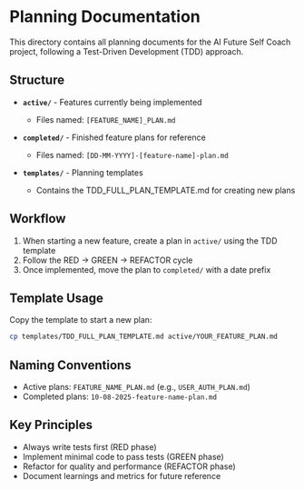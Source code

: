 # Planning Documentation

This directory contains all planning documents for the AI Future Self Coach project, following a Test-Driven Development (TDD) approach.

## Structure

- **`active/`** - Features currently being implemented
  - Files named: `[FEATURE_NAME]_PLAN.md`
  
- **`completed/`** - Finished feature plans for reference
  - Files named: `[DD-MM-YYYY]-[feature-name]-plan.md`
  
- **`templates/`** - Planning templates
  - Contains the TDD_FULL_PLAN_TEMPLATE.md for creating new plans

## Workflow

1. When starting a new feature, create a plan in `active/` using the TDD template
2. Follow the RED → GREEN → REFACTOR cycle
3. Once implemented, move the plan to `completed/` with a date prefix

## Template Usage

Copy the template to start a new plan:
```bash
cp templates/TDD_FULL_PLAN_TEMPLATE.md active/YOUR_FEATURE_PLAN.md
```

## Naming Conventions

- Active plans: `FEATURE_NAME_PLAN.md` (e.g., `USER_AUTH_PLAN.md`)
- Completed plans: `10-08-2025-feature-name-plan.md`

## Key Principles

- Always write tests first (RED phase)
- Implement minimal code to pass tests (GREEN phase)
- Refactor for quality and performance (REFACTOR phase)
- Document learnings and metrics for future reference